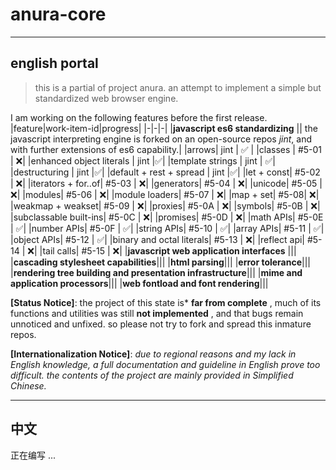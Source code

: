 # anura-core

---

## english portal

> this is a partial of project anura. an attempt to implement a simple but standardized web browser engine.

I am working on the following features before the first release.
|feature|work-item-id|progress|
|-|-|-|
|**javascript es6 standardizing** || the javascript interpreting engine is forked on an open-source repos *jint*, and with further extensions of es6 capability.|
|arrows| jint | :white_check_mark: |
|classes | #5-01 | :x:|
|enhanced object literals | jint |:white_check_mark:|
|template strings | jint | :white_check_mark:|
|destructuring | jint |:white_check_mark:|
|default + rest + spread | jint |:white_check_mark:|
|let + const| #5-02 | :x:|
|iterators + for..of| #5-03 | :x:|
|generators| #5-04 | :x:|
|unicode| #5-05 | :x:|
|modules| #5-06 | :x:|
|module loaders| #5-07 | :x:|
|map + set| #5-08| :x:|
|weakmap + weakset| #5-09 | :x:|
|proxies| #5-0A | :x:|
|symbols| #5-0B | :x:|
|subclassable built-ins| #5-0C | :x:|
|promises| #5-0D | :x:|
|math APIs| #5-0E | :white_check_mark:|
|number APIs| #5-0F | :white_check_mark:|
|string APIs| #5-10 | :white_check_mark:|
|array APIs| #5-11 | :white_check_mark:|
|object APIs| #5-12 | :white_check_mark:|
|binary and octal literals| #5-13 | :x:|
|reflect api| #5-14 | :x:|
|tail calls| #5-15 | :x:|
|**javascript web application interfaces** |||
|**cascading stylesheet capabilities**|||
|**html parsing**|||
|**error tolerance**|||
|**rendering tree building and presentation infrastructure**|||
|**mime and application processors**|||
|**web fontload and font rendering**|||

**[Status Notice]**: the project of this state is* **far from complete** , much of its functions and utilities was still **not implemented** , and that bugs remain unnoticed and unfixed. so please not try to fork and spread this inmature repos.

**[Internationalization Notice]**: *due to regional reasons and my lack in English knowledge, a full documentation and guideline in English prove too difficult. the contents of the project are mainly provided in Simplified Chinese.*

---

## 中文

正在编写 ...